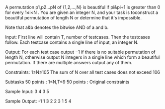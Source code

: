 A permutation p1,p2...pN of {1,2,...,N} is beautiful if pi&pi+1 is greater than 0 for every 1≤i<N . You are given an integer N, and your task is toconstruct a beautiful permutation of length N or determine that it's impossible.

Note that a&b denotes the bitwise AND of a and b.

Input:
First line will contain T, number of testcases. Then the testcases follow. Each testcase contains a single line of input, an integer N.

Output:
For each test case output −1 if there is no suitable permutation of length N, otherwise output N integers in a single line which form a beautiful permutation. If there are multiple answers output any of them.

Constraints:
1≤N≤105
The sum of N over all test cases does not exceed 106

Subtasks
50 points : 1≤N,T≤9
50 points : Original constraints

Sample Input:
3
4
3
5

Sample Output:
-1
1 3 2
2 3 1 5 4
